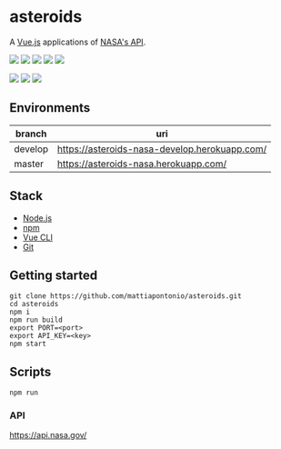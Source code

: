 # asteroids

A [Vue.js](https://vuejs.org) applications of [NASA's API](https://api.nasa.gov).

![](https://img.shields.io/github/issues/mattiapontonio/asteroids)
![](https://img.shields.io/github/forks/mattiapontonio/asteroids)
![](https://img.shields.io/github/stars/mattiapontonio/asteroids)
![](https://img.shields.io/github/license/mattiapontonio/asteroids)
![](https://img.shields.io/github/issues/mattiapontonio/asteroids)

![](Screenshot_20201110-042136.png)
![](Screenshot_20201110-042150.png)
![](Screenshot_20201110-042209.png)

## Environments

|branch|uri|
|-|-|
|develop|https://asteroids-nasa-develop.herokuapp.com/|
|master|https://asteroids-nasa.herokuapp.com/|

## Stack

- [Node.js](https://nodejs.org/en/)
- [npm](https://www.npmjs.com)
- [Vue CLI](https://cli.vuejs.org/)
- [Git](https://git-scm.com/)

## Getting started
```shell
git clone https://github.com/mattiapontonio/asteroids.git
cd asteroids
npm i
npm run build
export PORT=<port>
export API_KEY=<key>
npm start
```

## Scripts
```shell
npm run
```

### API
https://api.nasa.gov/
